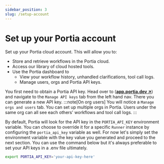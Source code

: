 ```yaml
---
sidebar_position: 3
slug: /setup-account
---
```


# Set up your Portia account
Set up your Portia cloud account. This will allow you to:
- Store and retrieve workflows in the Portia cloud.
- Access our library of cloud hosted tools.
- Use the Portia dashboard to 
    - View your workflow history, unhandled clarifications, tool call logs.
    - Manage users, orgs and Portia API keys.

You first need to obtain a Portia API key. Head over to (<a href="https://app.portia.dev" target="_blank">**app.portia.dev ↗**</a>) and navigate to the `Manage API keys` tab from the left hand nav. There you can generate a new API key.
:::note[On org users]
You will notice a `Manage orgs and users` tab. You can set up multiple orgs in Portia. Users under the same org can all see each others' workflows and tool call logs.
:::

By default, Portia will look for the API key in the `PORTIA_API_KEY` environment variable. You can choose to override it for a specific `Runner` instance by configuring the `portia_api_key` variable as well. For now let's simply set the environment variable with the key value you generated and proceed to the next section. You can use the command below but it's always preferable to set your API keys in a .env file ultimately.
```bash
export PORTIA_API_KEY='your-api-key-here'
``` 



